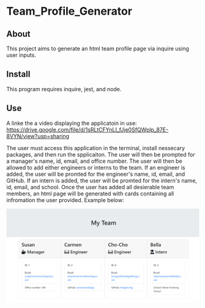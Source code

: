 # Team_Profile_Generator

## About

This project aims to generate an html team profile page via inquire using user inputs. 

## Install 

This program requires inquire, jest, and node.

## Use
A linke the a video displaying the applicatoin in use:
https://drive.google.com/file/d/1sRLtCFYnLI_fJje0SfQWplp_87E-8VYN/view?usp=sharing

The user must access this application in the terminal, install nessecary packages, and then run the spplicaiton. The user will then be prompted for a manager's name, id, email, and office number. The user will then be allowed to add either engineers or interns to the team. If an engineer is added, the user will be promted for the engineer's name, id, email, and GitHub. If an intern is added, the user will be promted for the intern's name, id, email, and school. Once the user has added all desierable team members, an html page will be generated with cards containing all infromation the user provided. Example below:

![image](example.PNG)

